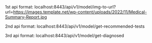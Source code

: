 1st api format:
localhost:8443/api/v1/model/img-to-url?url=https://images.template.net/wp-content/uploads/2022/11/Medical-Summary-Report.jpg

2nd api format:
localhost:8443/api/v1/model/get-recommended-tests

3rd api format:
localhost:8443/api/v1/model/get-diagnosed
